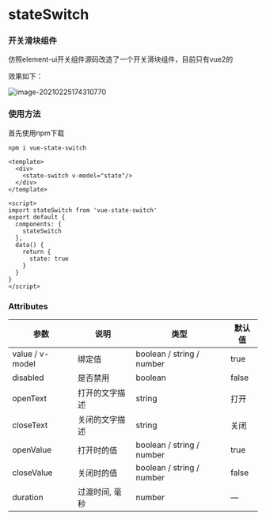 # stateSwitch
### 开关滑块组件

仿照element-ui开关组件源码改造了一个开关滑块组件，目前只有vue2的

效果如下：

![image-20210225174310770](C:\Users\11860\Desktop\8utbm-6r5vf.gif)

### 使用方法

首先使用npm下载

`npm i vue-state-switch `

```vue
<template>
  <div>
    <state-switch v-model="state"/>
  </div>
</template>

<script>
import stateSwitch from 'vue-state-switch'
export default {
  components: {
    stateSwitch
  },
  data() {
    return {
      state: true
    }
  }
}
</script>
```



### Attributes

| 参数            | 说明           | 类型                      | 默认值 |
| --------------- | -------------- | ------------------------- | ------ |
| value / v-model | 绑定值         | boolean / string / number | true   |
| disabled        | 是否禁用       | boolean                   | false  |
| openText        | 打开的文字描述 | string                    | 打开   |
| closeText       | 关闭的文字描述 | string                    | 关闭   |
| openValue       | 打开时的值     | boolean / string / number | true   |
| closeValue      | 关闭时的值     | boolean / string / number | false  |
| duration        | 过渡时间, 毫秒 | number                    | —      |

